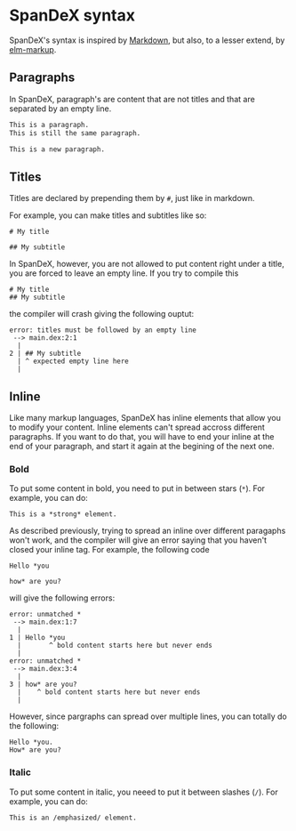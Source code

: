 # SpanDeX syntax

SpanDeX's syntax is inspired by
[Markdown](https://en.wikipedia.org/wiki/Markdown), but also, to a lesser
extend, by [elm-markup](https://github.com/mdgriffith/elm-markup).

## Paragraphs

In SpanDeX, paragraph's are content that are not titles and that are separated
by an empty line.

``` md
This is a paragraph.
This is still the same paragraph.

This is a new paragraph.
```

## Titles

Titles are declared by prepending them by `#`, just like in markdown.

For example, you can make titles and subtitles like so:

``` none
# My title

## My subtitle
```

In SpanDeX, however, you are not allowed to put content right under a title,
you are forced to leave an empty line. If you try to compile this

``` none
# My title
## My subtitle
```

the compiler will crash giving the following ouptut:

``` none
error: titles must be followed by an empty line
 --> main.dex:2:1
  |
2 | ## My subtitle
  | ^ expected empty line here
  |
```

## Inline

Like many markup languages, SpanDeX has inline elements that allow you to
modify your content. Inline elements can't spread accross different paragraphs.
If you want to do that, you will have to end your inline at the end of your
paragraph, and start it again at the begining of the next one.

### Bold

To put some content in bold, you need to put in between stars (`*`). For
example, you can do:

``` none
This is a *strong* element.
```

As described previously, trying to spread an inline over different paragaphs
won't work, and the compiler will give an error saying that you haven't closed
your inline tag. For example, the following code

``` none
Hello *you

how* are you?
```

will give the following errors:

``` none
error: unmatched *
 --> main.dex:1:7
  |
1 | Hello *you
  |       ^ bold content starts here but never ends
  |
error: unmatched *
 --> main.dex:3:4
  |
3 | how* are you?
  |    ^ bold content starts here but never ends
  |
```

However, since pargraphs can spread over multiple lines, you can totally do the
following:

``` none
Hello *you.
How* are you?
```

### Italic

To put some content in italic, you neeed to put it between slashes (`/`). For
example, you can do:

``` none
This is an /emphasized/ element.
```
